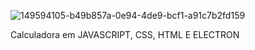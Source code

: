 ![149594105-b49b857a-0e94-4de9-bcf1-a91c7b2fd159](https://user-images.githubusercontent.com/60937902/149594325-fd26f93f-36d9-4506-b81e-3ecaddde586b.png)


Calculadora em JAVASCRIPT, CSS, HTML E ELECTRON
